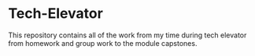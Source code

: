 # Tech-Elevator
This repository contains all of the work from my time during tech elevator from homework and group work to the module capstones. 
